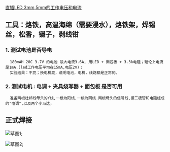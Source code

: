 
[直插LED 3mm,5mm的工作电压和电流](https://blog.csdn.net/congzheng8920/article/details/100452800)
## 工具：烙铁，高温海绵（需要浸水），烙铁架，焊锡丝，松香，镊子，剥线钳
### 1. 测试电池是否导电
```
  180mAH 20C 3.7V 的电池 最大电流3.6A, 用LED + 面包板 + 3.3k电阻；理论上电流是1mA.(led工作电压平均在15mA,电压2V)；
  实验结果：不亮；换电机亮，说明电池，电机，线路都是正常的。
```

### 2. 测试电机 : 电调 + 夹具烧写器 + 面包板 是否可用
```
  准备两根杜邦线母头的Y线,一根为阳线,一根为阴线.两根母头的信号线,接三极管和电阻组成的"电调",以及两个小马达;
```

## 正式焊接

![草图1](sketch1.png);

![草图2](sketch2.png);
